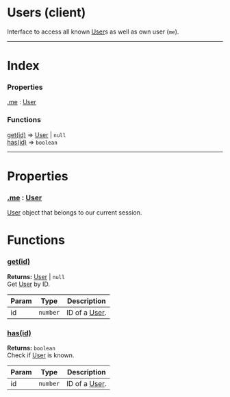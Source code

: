 # Users (client)

Interface to access all known [User]s as well as own user (`me`).

---

# Index

### Properties

<a href='#property_me'>.me</a> : [User]  


### Functions

<a href='#function_get'>get(id)</a> => [User] &#124; `null`  
<a href='#function_has'>has(id)</a> => `boolean`  


---


# Properties

<a name='property_me'></a>
### <a href='#property_me'>.me</a> : [User]  
[User] object that belongs to our current session.


# Functions

<a name='function_get'></a>
### <a href='#function_get'>get(id)</a>  
  
**Returns:** [User] | `null`  
Get [User] by ID.

| Param | Type | Description |
| --- | --- | --- |
| id | `number` | ID of a [User]. |  


<a name='function_has'></a>
### <a href='#function_has'>has(id)</a>  
  
**Returns:** `boolean`  
Check if [User] is known.

| Param | Type | Description |
| --- | --- | --- |
| id | `number` | ID of a [User]. |  




[User]: ./User.md  
